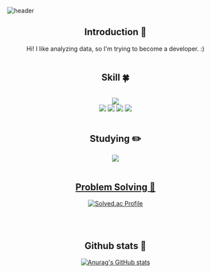 
<!-- 헤더 -->
![header](https://capsule-render.vercel.app/api?type=Waving&color=auto&height=200&section=header&text=Yunju&desc=Data-loving%20developer&fontSize=60&rotate=14&fontAlignY=25&fontAlign=75&descAlignY=43&descAlign=80&&animation=twinkling)

<div align=center>
<!--소개-->

## Introduction :raised_hands:
Hi! I like analyzing data, so I'm trying to become a developer. :)
<br/><br/>
 
 
 <!--기술스택-->
  ## Skill :four_leaf_clover:

  <!--프론트-->
  
   <br/>
  <!--백-->
   <img src="https://img.shields.io/badge/MySQL-4479A1?style=plastic&logo=MySQL&logoColor=white"/>
  <br/>
  <!--언어 및 툴 -->
    <img src="https://img.shields.io/badge/Python-3776AB?style=plastic&logo=Python&logoColor=white"/>
   <img src="https://img.shields.io/badge/Java-007396?style=plastic&logo=Java&logoColor=white"/>
    <img src="https://img.shields.io/badge/JavaScript-F7DF1E?style=plastic&logo=JavaScript&logoColor=white"/>
    <img src="https://img.shields.io/badge/Keras-D00000?style=plastic&logo=Keras&logoColor=white"/>
<br/><br/>
  
 <!--공부중 -->
 
  ## Studying :pencil2: 
 <img src="https://img.shields.io/badge/Tableau-E97627?style=plastic&logo=Tableau&logoColor=white"/>



 <br/>
 <br/>
  
 <!--알고리즘 -->
 <a href="https://github.com/yoon828/Algorithm" > 
 
 ## Problem Solving :muscle: 
 </a>
 
[![Solved.ac Profile](http://mazassumnida.wtf/api/v2/generate_badge?boj=raminicano)](https://solved.ac/raminicano/)<br/>
 

<br/><br/>
  
<!--깃허브 -->
## Github stats :purple_heart:
[![Anurag's GitHub stats](https://github-readme-stats.vercel.app/api?username=raminicano&show_icons=true&theme=synthwave)](https://github.com/anuraghazra/github-readme-stats)
<br/><br/>
  
 
</div>
